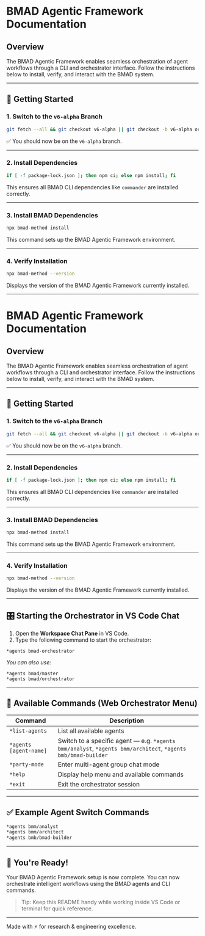 # BMAD Agentic Framework Documentation

## Overview

The BMAD Agentic Framework enables seamless orchestration of agent workflows through a CLI and orchestrator interface. Follow the instructions below to install, verify, and interact with the BMAD system.

---

## 🚀 Getting Started

### 1. Switch to the `v6-alpha` Branch

```bash
git fetch --all && git checkout v6-alpha || git checkout -b v6-alpha origin/v6-alpha
```

✅ You should now be on the `v6-alpha` branch.

---

### 2. Install Dependencies

```bash
if [ -f package-lock.json ]; then npm ci; else npm install; fi
```

This ensures all BMAD CLI dependencies like `commander` are installed correctly.

---

### 3. Install BMAD Dependencies

```bash
npx bmad-method install
```

This command sets up the BMAD Agentic Framework environment.

---

### 4. Verify Installation

```bash
npx bmad-method --version
```

Displays the version of the BMAD Agentic Framework currently installed.

---

# BMAD Agentic Framework Documentation

## Overview

The BMAD Agentic Framework enables seamless orchestration of agent workflows through a CLI and orchestrator interface. Follow the instructions below to install, verify, and interact with the BMAD system.

---

## 🚀 Getting Started

### 1. Switch to the `v6-alpha` Branch

```bash
git fetch --all && git checkout v6-alpha || git checkout -b v6-alpha origin/v6-alpha
```

✅ You should now be on the `v6-alpha` branch.

---

### 2. Install Dependencies

```bash
if [ -f package-lock.json ]; then npm ci; else npm install; fi
```

This ensures all BMAD CLI dependencies like `commander` are installed correctly.

---

### 3. Install BMAD Dependencies

```bash
npx bmad-method install
```

This command sets up the BMAD Agentic Framework environment.

---

### 4. Verify Installation

```bash
npx bmad-method --version
```

Displays the version of the BMAD Agentic Framework currently installed.

---

## 🎛 Starting the Orchestrator in VS Code Chat

1. Open the **Workspace Chat Pane** in VS Code.
2. Type the following command to start the orchestrator:

```
*agents bmad-orchestrator
```

*You can also use:*

```
*agents bmad/master
*agents bmad/orchestrator
```

---

## 📌 Available Commands (Web Orchestrator Menu)

| Command                | Description                                                                                                  |
| ---------------------- | ------------------------------------------------------------------------------------------------------------ |
| `*list-agents`         | List all available agents                                                                                    |
| `*agents [agent-name]` | Switch to a specific agent — e.g. `*agents bmm/analyst`, `*agents bmm/architect`, `*agents bmb/bmad-builder` |
| `*party-mode`          | Enter multi-agent group chat mode                                                                            |
| `*help`                | Display help menu and available commands                                                                     |
| `*exit`                | Exit the orchestrator session                                                                                |

---

## ✅ Example Agent Switch Commands

```bash
*agents bmm/analyst
*agents bmm/architect
*agents bmb/bmad-builder
```

---

## 🎉 You're Ready!

Your BMAD Agentic Framework setup is now complete. You can now orchestrate intelligent workflows using the BMAD agents and CLI commands.

> Tip: Keep this README handy while working inside VS Code or terminal for quick reference.

---

Made with ⚡ for research & engineering excellence.

